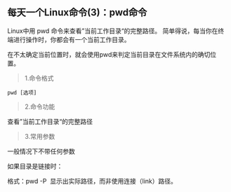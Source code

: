 ## 每天一个Linux命令(3)：pwd命令

Linux中用 pwd 命令来查看”当前工作目录“的完整路径。 简单得说，每当你在终端进行操作时，你都会有一个当前工作目录。

在不太确定当前位置时，就会使用pwd来判定当前目录在文件系统内的确切位置。

> 1.命令格式

```shell
pwd [选项]
```

> 2.命令功能

查看”当前工作目录“的完整路径

> 3.常用参数

一般情况下不带任何参数

如果目录是链接时：

格式：pwd -P  显示出实际路径，而非使用连接（link）路径。